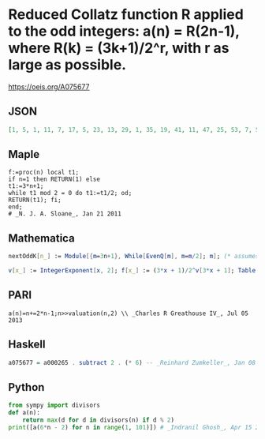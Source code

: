 # Reduced Collatz function R applied to the odd integers: a\(n\) \= R\(2n\-1\), where R\(k\) \= \(3k\+1\)/2^r, with r as large as possible\.
https://oeis.org/A075677
## JSON
```JSON
[1, 5, 1, 11, 7, 17, 5, 23, 13, 29, 1, 35, 19, 41, 11, 47, 25, 53, 7, 59, 31, 65, 17, 71, 37, 77, 5, 83, 43, 89, 23, 95, 49, 101, 13, 107, 55, 113, 29, 119, 61, 125, 1, 131, 67, 137, 35, 143, 73, 149, 19, 155, 79, 161, 41, 167, 85, 173, 11, 179, 91, 185, 47, 191, 97, 197]
```
## Maple
```Maple
f:=proc(n) local t1;
if n=1 then RETURN(1) else
t1:=3*n+1;
while t1 mod 2 = 0 do t1:=t1/2; od;
RETURN(t1); fi;
end;
# _N. J. A. Sloane_, Jan 21 2011
```
## Mathematica
```Mathematica
nextOddK[n_] := Module[{m=3n+1}, While[EvenQ[m], m=m/2]; m]; (* assumes odd n *) Table[nextOddK[n], {n, 1, 200, 2}]
```
```Mathematica
v[x_] := IntegerExponent[x, 2]; f[x_] := (3*x + 1)/2^v[3*x + 1]; Table[f[2*n - 1], {n, 66}] (* _L. Edson Jeffery_, May 06 2015 *)
```
## PARI
```PARI
a(n)=n+=2*n-1;n>>valuation(n,2) \\ _Charles R Greathouse IV_, Jul 05 2013
```
## Haskell
```Haskell
a075677 = a000265 . subtract 2 . (* 6) -- _Reinhard Zumkeller_, Jan 08 2014
```
## Python
```Python
from sympy import divisors
def a(n):
    return max(d for d in divisors(n) if d % 2)
print([a(6*n - 2) for n in range(1, 101)]) # _Indranil Ghosh_, Apr 15 2017, after formula by _Reinhard Zumkeller_
```
